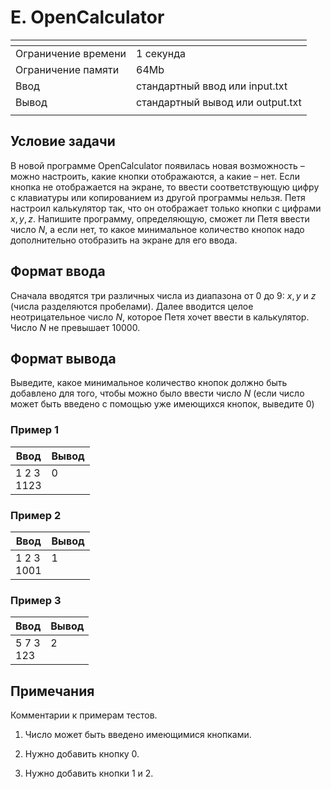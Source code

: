 # E. OpenCalculator

[]()|[]()
-------------------|---
Ограничение времени|	1 секунда
Ограничение памяти |	64Mb
Ввод               |	стандартный ввод или input.txt
Вывод              |	стандартный вывод или output.txt
[]()|[]()

## Условие задачи
В новой программе OpenCalculator появилась новая возможность – можно настроить, какие кнопки отображаются, а какие – нет. Если кнопка не отображается на экране, то ввести соответствующую цифру с клавиатуры или копированием из другой программы нельзя. Петя настроил калькулятор так, что он отображает только кнопки с цифрами $x, y, z$. Напишите программу, определяющую, сможет ли Петя ввести число $N$, а если нет, то какое минимальное количество кнопок надо дополнительно отобразить на экране для его ввода.

## Формат ввода
Сначала вводятся три различных числа из диапазона от $0$ до $9$: $x, y$ и $z$ (числа разделяются пробелами). Далее вводится целое неотрицательное число $N$, которое Петя хочет ввести в калькулятор. Число $N$ не превышает $10000$.

## Формат вывода
Выведите, какое минимальное количество кнопок должно быть добавлено для того, чтобы можно было ввести число $N$ (если число может быть введено с помощью уже имеющихся кнопок, выведите $0$)

### Пример 1
Ввод|Вывод
---|---
1 2 3<br>1123|0<br><br>
[]()

### Пример 2
Ввод|Вывод
---|---
1 2 3<br>1001|1<br><br>
[]()

### Пример 3
Ввод|Вывод
---|---
5 7 3<br>123|2<br><br>
[]()

## Примечания
Комментарии к примерам тестов.

1. Число может быть введено имеющимися кнопками.

2. Нужно добавить кнопку 0.

3. Нужно добавить кнопки 1 и 2.